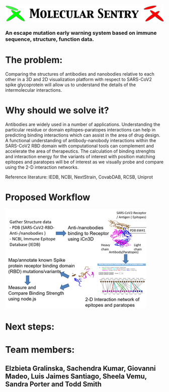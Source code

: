 ![alt text](./molecular-sentry.png)

### An escape mutation early warning system based on immune sequence, structure, function data.

# The problem:
Comparing the structures of antibodies and nanobodies relative to each other in a 3D and 2D visualization platform with respect to SARS-CoV2 spike glycoprotein will allow us to understand the details of the intermolecular interactions. 

# Why should we solve it?
Antibodies are widely used in a number of applications. Understanding the particular residue or domain epitopes-paratopes interactions can help in predicting binding interactions which can assist in the area of drug design. A functional understanding of antibody-nanobody interactions within the  SARS-CoV2 RBD domain with computational tools can complement and accelerate the area of therapeutics. The calculation of binding strenghts and interaction energy for the variants of interest with position matching epitopes and paratopes will be of interest as we visually probe and compare using the 2-D interaction networks.

Reference literature:  IEDB, NCBI, NextStrain, CovabDAB, RCSB, Uniprot

# Proposed Workflow 
![alt text](./workflow1r.png)

# Next steps:



# Team members:
## Elzbieta Gralinska, Sachendra Kumar, Giovanni Madeo, Luis Jaimes Santiago, Sheela Vemu, Sandra Porter and Todd Smith
